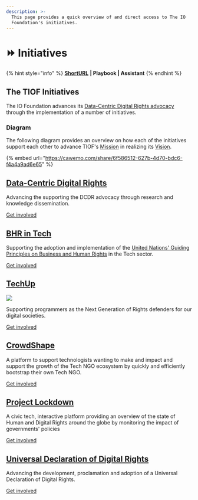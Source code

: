 ```yaml
---
description: >-
  This page provides a quick overview of and direct access to The IO
  Foundation's initiatives.
---
```


# ⏩ Initiatives

{% hint style="info" %}
[**ShortURL**](https://tiof.click/TIOFInitiatives) **| Playbook | Assistant**
{% endhint %}

## The TIOF Initiatives

The IO Foundation advances its [Data-Centric Digital Rights advocacy](https://tiof.click/DCDRAdvocacy) through the implementation of a number of initiatives.

### Diagram

The following diagram provides an overview on how each of the initiatives support each other to advance TIOF's [Mission](https://tiof.click/TIOFMission) in realizing its [Vision](https://tiof.click/TIOFVision).

{% embed url="https://cawemo.com/share/6f586512-627b-4d70-bdc6-f4a4a9ad6e65" %}

## [Data-Centric Digital Rights](http://localhost:5000/o/-MF3oKZXzZjSRVKTjwWS/s/rG4xcNzldvEoKR9FS7Og/ "mention")

Advancing the supporting the DCDR advocacy through research and knowledge dissemination.

[Get involved](https://tiof.click/DCDRDocs)

## [BHR in Tech](http://localhost:5000/o/-MF3oKZXzZjSRVKTjwWS/s/-M\_K57zbBbwulYcIf9UU/ "mention")

Supporting the adoption and implementation of the [United Nations' Guiding Principles on Business and Human Rights](https://dothe.click/Ext6) in the Tech sector.

[Get involved](https://tiof.click/BiTDocs)

## [TechUp](http://localhost:5000/o/-MF3oKZXzZjSRVKTjwWS/s/-M\_K54SuAkrrbCKMqyze/ "mention")

![](<.gitbook/assets/\[TIOF TU] Comms \[P] LinkedIn - Event Header ENG v1.0.jpg>)

Supporting programmers as the Next Generation of Rights defenders for our digital societies.

[Get involved](https://tiof.click/TUDocs)

## [CrowdShape](http://localhost:5000/o/-MF3oKZXzZjSRVKTjwWS/s/MxkrsyQSraXtP8kYavv2/ "mention")

A platform to support technologists wanting to make and impact and support the growth of the Tech NGO ecosystem by quickly and efficiently bootstrap their own Tech NGO.

[Get involved](https://tiof.click/CSDocs)

## [Project Lockdown](http://localhost:5000/o/-MF3oKZXzZjSRVKTjwWS/s/-MF3niuejuN6L2E3JNhU/ "mention")

A civic tech, interactive platform providing an overview of the state of Human and Digital Rights around the globe by monitoring the impact of governments' policies

[Get involved](https://tiof.click/PLDDocs)

## [Universal Declaration of Digital Rights](http://localhost:5000/o/-MF3oKZXzZjSRVKTjwWS/s/-M\_K4xk\_xBCdMTs3EMBi/ "mention")

Advancing the development, proclamation and adoption of a Universal Declaration of Digital Rights.

[Get involved](https://tiof.click/UDDRDocs)
